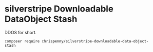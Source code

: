 # silverstripe Downloadable DataObject Stash

DDOS for short.

```
composer require chrispenny/silverstripe-downloadable-data-object-stash
```
